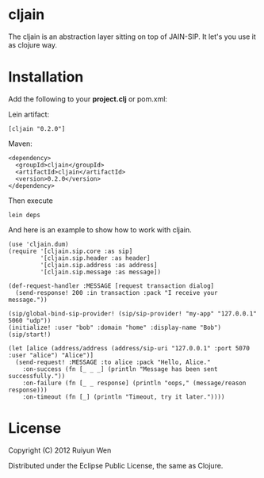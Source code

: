 cljain
=========

The cljain is an abstraction layer sitting on top of JAIN-SIP.
It let's you use it as clojure way.

Installation
============

Add the following to your **project.clj** or pom.xml:

Lein artifact:

    [cljain "0.2.0"]

Maven:

    <dependency>
      <groupId>cljain</groupId>
      <artifactId>cljain</artifactId>
      <version>0.2.0</version>
    </dependency>

Then execute

    lein deps

And here is an example to show how to work with cljain.

    (use 'cljain.dum)
    (require '[cljain.sip.core :as sip]
             '[cljain.sip.header :as header]
             '[cljain.sip.address :as address]
             '[cljain.sip.message :as message])

    (def-request-handler :MESSAGE [request transaction dialog]
      (send-response! 200 :in transaction :pack "I receive your message."))

    (sip/global-bind-sip-provider! (sip/sip-provider! "my-app" "127.0.0.1" 5060 "udp"))
    (initialize! :user "bob" :domain "home" :display-name "Bob")
    (sip/start!)

    (let [alice (address/address (address/sip-uri "127.0.0.1" :port 5070 :user "alice") "Alice")]
      (send-request! :MESSAGE :to alice :pack "Hello, Alice."
        :on-success (fn [_ _ _] (println "Message has been sent successfully."))
        :on-failure (fn [_ _ response] (println "oops," (message/reason response)))
        :on-timeout (fn [_] (println "Timeout, try it later."))))

License
=======

Copyright (C) 2012 Ruiyun Wen

Distributed under the Eclipse Public License, the same as Clojure.
